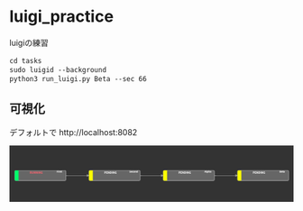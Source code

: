 # luigi_practice

luigiの練習


```
cd tasks
sudo luigid --background
python3 run_luigi.py Beta --sec 66
```

## 可視化

デフォルトで http://localhost:8082

![](./example.png)
